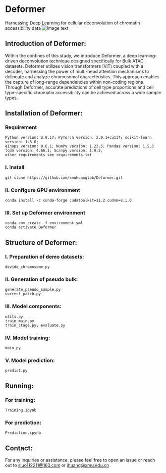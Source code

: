 # Deformer
Harnessing Deep Learning for cellular deconvolution of chromatin accessibility data
![Image text](https://github.com/xmuhuanglab/Deformer/Description/Deformer.png)

## Introduction of Deformer:
Within the confines of this study, we introduce Deformer, a deep learning-driven deconvolution technique designed specifically for Bulk ATAC datasets. Deformer utilizes vision transformers (ViT) coupled with a decoder, harnessing the power of multi-head attention mechanisms to delineate and analyze chromosomal characteristics. This approach enables the capture of long-range dependencies within non-coding regions. Through Deformer, accurate predictions of cell type proportions and cell type-specific chromatin accessibility can be achieved across a wide sample types.

## Installation of Deformer:
### Requirement
```
Python version: 3.9.17; PyTorch version: 2.0.1+cu117; scikit-learn version: 1.3.0;
einops version: 0.6.1; NumPy version: 1.23.5; Pandas version: 1.5.3
tqdm version: 4.66.1; Scanpy version: 1.9.5, 
other requirements see requirements.txt
```
### I. Install
```
git clone https://github.com/xmuhuanglab/Deformer.git
```
### II. Configure GPU environment
```
conda install -c conda-forge cudatoolkit=11.2 cudnn=8.1.0
```
### III. Set up Deformer environment
```
conda env create -f environment.yml
conda activate Deformer
```

## Structure of Deformer:
### I. Preparation of demo datasets:
```
devide_chromosome.py
```
### II. Generation of pseudo bulk:
```
generate_pseudo_sample.py
correct_patch.py
```
### III. Model components:
```
utils.py 
train_main.py
train_stage.py; evaluate.py
```
### IV. Model training:
```
main.py
```
### V. Model prediction:
```
predict.py
```

## Running:
### For training:
```
Training.ipynb
```
### For prediction: 
```
Prediction.ipynb
```

## Contact:
For any inquiries or assistance, please feel free to open an issue or reach out to sluo112211@163.com or jhuang@xmu.edu.cn






